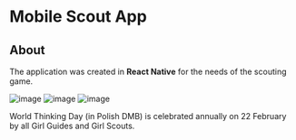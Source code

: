 # Mobile Scout App

## About
The application was created in <b>React Native</b> for the needs of the scouting game.

![image](https://user-images.githubusercontent.com/70780585/180888856-df24e233-e160-4dae-b39f-3410b2caa881.png)
![image](https://user-images.githubusercontent.com/70780585/180888887-036e53c8-23bb-4642-9ff3-125cc12fe56d.png)
![image](https://github.com/Rzyczu/Scouting_Game_World_Thinking_Day/assets/70780585/bd4bcaa5-a7c6-4f6d-ac1c-3d37ac7c3b9c)


World Thinking Day (in Polish DMB) is celebrated annually on 22 February by all Girl Guides and Girl Scouts.


